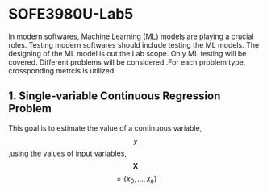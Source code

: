 # SOFE3980U-Lab5

In modern softwares, Machine Learning (ML) models are playing a crucial roles. Testing modern softwares should include testing the ML models. The designing of the ML model is out the Lab scope. Only ML testing will be covered. Different problems will be considered .For each problem type, crossponding metrcis is utilized.

## 1. Single-variable Continuous Regression Problem

This goal is to estimate the value of a continuous variable, $$y$$ ,using the values of input variables, **$$\mathbf{X}$$** $$=\{x_0,...,x_n\}$$ 

